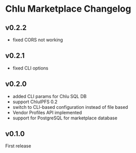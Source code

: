 # Chlu Marketplace Changelog

## v0.2.2

- fixed CORS not working

## v0.2.1

- fixed CLI options

## v0.2.0

- added CLI params for Chlu SQL DB
- support ChluIPFS 0.2
- switch to CLI-based configuration instead of file based
- Vendor Profiles API implemented
- support for PostgreSQL for marketplace database

## v0.1.0

First release